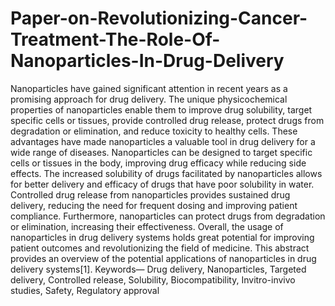 # Paper-on-Revolutionizing-Cancer-Treatment-The-Role-Of-Nanoparticles-In-Drug-Delivery
Nanoparticles have gained significant attention in recent years as a promising approach for drug delivery. The unique physicochemical properties of nanoparticles enable them to improve drug solubility, target specific cells or tissues, provide controlled drug release, protect drugs from degradation or elimination, and reduce toxicity to healthy cells. These advantages have made nanoparticles a valuable tool in drug delivery for a wide range of diseases. Nanoparticles can be designed to target specific cells or tissues in the body, improving drug efficacy while reducing side effects. The increased solubility of drugs facilitated by nanoparticles allows for better delivery and efficacy of drugs that have poor solubility in water. Controlled drug release from nanoparticles provides sustained drug delivery, reducing the need for frequent dosing and improving patient compliance. Furthermore, nanoparticles can protect drugs from degradation or elimination, increasing their effectiveness. Overall, the usage of nanoparticles in drug delivery systems holds great potential for improving patient outcomes and revolutionizing the field of medicine. This abstract provides an overview of the potential applications of nanoparticles in drug delivery systems[1].
Keywords— Drug delivery, Nanoparticles, Targeted delivery, Controlled release, Solubility, Biocompatibility, Invitro-invivo studies, Safety, Regulatory approval
